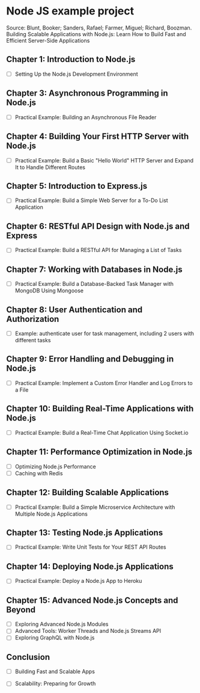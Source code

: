 # Node JS example project

Source: Blunt, Booker; Sanders, Rafael; Farmer, Miguel; Richard, Boozman. Building Scalable Applications with Node.js: Learn How to Build Fast and Efficient Server-Side Applications

## Chapter 1: Introduction to Node.js
- [ ] Setting Up the Node.js Development Environment

## Chapter 3: Asynchronous Programming in Node.js
- [ ] Practical Example: Building an Asynchronous File Reader

## Chapter 4: Building Your First HTTP Server with Node.js
- [ ] Practical Example: Build a Basic "Hello World" HTTP Server and Expand It to Handle Different Routes

## Chapter 5: Introduction to Express.js
- [ ] Practical Example: Build a Simple Web Server for a To-Do List Application

## Chapter 6: RESTful API Design with Node.js and Express
- [ ] Practical Example: Build a RESTful API for Managing a List of Tasks

## Chapter 7: Working with Databases in Node.js
- [ ] Practical Example: Build a Database-Backed Task Manager with MongoDB Using Mongoose

## Chapter 8: User Authentication and Authorization
- [ ] Example: authenticate user for task management, including 2 users with different tasks

## Chapter 9: Error Handling and Debugging in Node.js
- [ ] Practical Example: Implement a Custom Error Handler and Log Errors to a File

## Chapter 10: Building Real-Time Applications with Node.js
- [ ] Practical Example: Build a Real-Time Chat Application Using Socket.io

## Chapter 11: Performance Optimization in Node.js
- [ ] Optimizing Node.js Performance
- [ ] Caching with Redis

## Chapter 12: Building Scalable Applications
- [ ] Practical Example: Build a Simple Microservice Architecture with Multiple Node.js Applications

## Chapter 13: Testing Node.js Applications
- [ ] Practical Example: Write Unit Tests for Your REST API Routes

## Chapter 14: Deploying Node.js Applications
- [ ] Practical Example: Deploy a Node.js App to Heroku

## Chapter 15: Advanced Node.js Concepts and Beyond
- [ ] Exploring Advanced Node.js Modules
- [ ] Advanced Tools: Worker Threads and Node.js Streams API
- [ ] Exploring GraphQL with Node.js

## Conclusion
- [ ] Building Fast and Scalable Apps
- [ ] Scalability: Preparing for Growth

